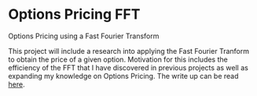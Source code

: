 # Options Pricing FFT
Options Pricing using a Fast Fourier Transform

This project will include a research into applying the Fast Fourier Tranform to obtain the price of a given option. Motivation for this includes the efficiency of the FFT that I have discovered in previous projects as well as expanding my knowledge on Options Pricing.
The write up can be read [here](https://github.com/Soham-Deshpande/Options-Pricing-FFT/blob/main/report.pdf).

